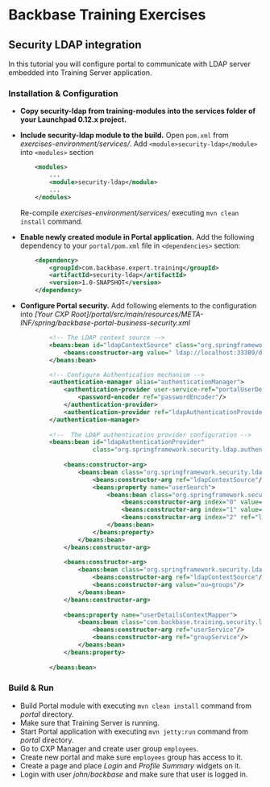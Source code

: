 # Backbase Training Exercises

## Security LDAP integration 
In this tutorial you will configure portal to communicate with LDAP server embedded into Training Server application.

### Installation & Configuration

- **Copy security-ldap from training-modules into the services folder of your Launchpad 0.12.x project.**

- **Include security-ldap module to the build.** Open `pom.xml` from *exercises-environment/services/*. Add `<module>security-ldap</module>` into  `<modules>` section
	```xml
	    <modules>
	        ...	    
	        <module>security-ldap</module>
	        ...
	    </modules>
	```	
	Re-compile *exercises-environment/services/* executing `mvn clean install` command.
	
- **Enable newly created module in Portal application.** Add the following dependency to your `portal/pom.xml` file in `<dependencies>` section:

	```xml
	    <dependency>
	        <groupId>com.backbase.expert.training</groupId>
	        <artifactId>security-ldap</artifactId>
	        <version>1.0-SNAPSHOT</version>
	    </dependency>
	```

- **Configure Portal security.** Add following elements to the configuration into *[Your CXP Root]/portal/src/main/resources/META-INF/spring/backbase-portal-business-security.xml*
	```xml
	        <!-- The LDAP context source -->
            <beans:bean id="ldapContextSource" class="org.springframework.security.ldap.DefaultSpringSecurityContextSource">
                <beans:constructor-arg value=" ldap://localhost:33389/dc=backbase,dc=com "/>
            </beans:bean>

            <!-- Configure Authentication mechanism -->
            <authentication-manager alias="authenticationManager">
                <authentication-provider user-service-ref="portalUserDetailsService">
                    <password-encoder ref="passwordEncoder"/>
                </authentication-provider>
                <authentication-provider ref="ldapAuthenticationProvider"/>
            </authentication-manager>
        
            <!--  The LDAP authentication provider configuration -->
            <beans:bean id="ldapAuthenticationProvider"
                        class="org.springframework.security.ldap.authentication.LdapAuthenticationProvider">
        
                <beans:constructor-arg>
                    <beans:bean class="org.springframework.security.ldap.authentication.BindAuthenticator">
                        <beans:constructor-arg ref="ldapContextSource"/>
                        <beans:property name="userSearch">
                            <beans:bean class="org.springframework.security.ldap.search.FilterBasedLdapUserSearch">
                                <beans:constructor-arg index="0" value="ou=people"/>
                                <beans:constructor-arg index="1" value="(uid={0})"/>
                                <beans:constructor-arg index="2" ref="ldapContextSource"/>
                            </beans:bean>
                        </beans:property>
                    </beans:bean>
                </beans:constructor-arg>
        
                <beans:constructor-arg>
                    <beans:bean class="org.springframework.security.ldap.userdetails.DefaultLdapAuthoritiesPopulator">
                        <beans:constructor-arg ref="ldapContextSource"/>
                        <beans:constructor-arg value="ou=groups"/>
                    </beans:bean>
                </beans:constructor-arg>
        
                <beans:property name="userDetailsContextMapper">
                    <beans:bean class="com.backbase.training.security.ldap.UserDetailsContextMapperImpl">
                        <beans:constructor-arg ref="userService"/>
                        <beans:constructor-arg ref="groupService"/>
                    </beans:bean>
                </beans:property>
        
            </beans:bean>
	```

### Build & Run

- Build Portal module with executing `mvn clean install` command from *portal* directory.
- Make sure that Training Server is running.
- Start Portal application with executing `mvn jetty:run` command from *portal* directory.
- Go to CXP Manager and create user group `employees`.
- Create new portal and make sure `employees` group has access to it.
- Create a page and place *Login* and *Profile Summary* widgets on it.
- Login with user *john/backbase* and make sure that user is logged in.
